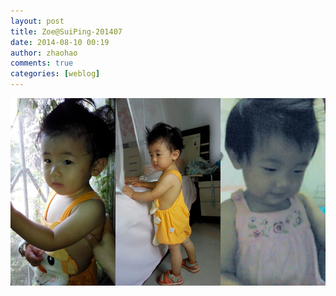 ```yaml
---
layout: post
title: Zoe@SuiPing-201407
date: 2014-08-10 00:19
author: zhaohao
comments: true
categories: [weblog]
---
```

<a href="/Media/2451069336-3b013ec22aa978e7.jpg"><img src="/Media/2451069336-3b013ec22aa978e7.jpg" alt="2451069336-3b013ec22aa978e7" width="168" height="300" /></a><a href="/Media/2451069336408b2936a4761329.jpg"><img src="/Media/2451069336408b2936a4761329.jpg" alt="2451069336408b2936a4761329" width="168" height="300" /></a><a href="/Media/245106933654dc49babdb94c52.jpg"><img src="/Media/245106933654dc49babdb94c52.jpg" alt="245106933654dc49babdb94c52" width="168" height="300" /></a>
